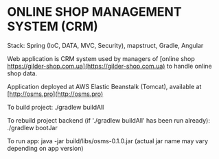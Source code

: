 ONLINE SHOP MANAGEMENT SYSTEM (CRM)
===============================

Stack:
Spring (IoC, DATA, MVC, Security), mapstruct, Gradle, Angular

Web application is CRM system used by managers of [online shop https://gilder-shop.com.ua](https://gilder-shop.com.ua)
to handle online shop data.

Application deployed at AWS Elastic Beanstalk (Tomcat), available at [http://osms.pro](http://osms.pro)

To build project:
./gradlew buildAll

To rebuild project backend (if './gradlew buildAll' has been run already):
./gradlew bootJar

To run app:
java -jar build/libs/osms-0.1.0.jar
(actual jar name may vary depending on app version)